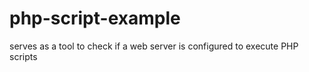 # php-script-example
serves as a tool to check if a web server is configured to execute PHP scripts
